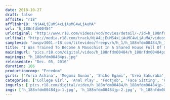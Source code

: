 ```yaml
---
date: 2018-10-27
draft: false
affsite: "r18"
afflinkr18: "NjA4LjEuMS4xLjAuMC4wLjAuMA"
url: "h_188nfdm00484"
urloriginal: "http://www.r18.com/videos/vod/movies/detail/-/id=h_188nfdm00484"
urlfinal: "http://media.r18.com/track/NjA4LjEuMS4xLjAuMC4wLjAuMA/videos/vod/movies/detail/-/id=h_188nfdm00484"
samplevid: "awspv3001.r18.com/litevideo/freepv/h/h_1/h_188nfdm00484/h_188nfdm00484_dmb_w.mp4"
title: "I Was Trained To Become A Masochist In A Shared House Full Of College Girls 2"
mainimgurl: "pics.r18.com/digital/video/h_188nfdm00484/h_188nfdm00484ps.jpg"
mainimgs: "h_188nfdm00484ps.jpg"
releasedate: "Dec. 05, 2016"
duration: 106
productioncomp: "Freedom"
girls: ['Yuria Ashina', 'Megumi Sunao', 'Shiho Egami', 'Urea Sakuraba', 'Remi Morioka', 'Yuno Hasahina']
categories: ['College Girl', 'Anal Play', 'Footjob', 'Face Sitting', 'Harlem', 'Masochist Man', 'Hi-Def']
imgurls: ['pics.r18.com/digital/video/h_188nfdm00484/h_188nfdm00484jp-1.jpg', 'pics.r18.com/digital/video/h_188nfdm00484/h_188nfdm00484jp-2.jpg', 'pics.r18.com/digital/video/h_188nfdm00484/h_188nfdm00484jp-3.jpg', 'pics.r18.com/digital/video/h_188nfdm00484/h_188nfdm00484jp-4.jpg', 'pics.r18.com/digital/video/h_188nfdm00484/h_188nfdm00484jp-5.jpg', 'pics.r18.com/digital/video/h_188nfdm00484/h_188nfdm00484jp-6.jpg', 'pics.r18.com/digital/video/h_188nfdm00484/h_188nfdm00484jp-7.jpg', 'pics.r18.com/digital/video/h_188nfdm00484/h_188nfdm00484jp-8.jpg', 'pics.r18.com/digital/video/h_188nfdm00484/h_188nfdm00484jp-9.jpg', 'pics.r18.com/digital/video/h_188nfdm00484/h_188nfdm00484jp-10.jpg', 'pics.r18.com/digital/video/h_188nfdm00484/h_188nfdm00484jp-11.jpg', 'pics.r18.com/digital/video/h_188nfdm00484/h_188nfdm00484jp-12.jpg', 'pics.r18.com/digital/video/h_188nfdm00484/h_188nfdm00484jp-13.jpg', 'pics.r18.com/digital/video/h_188nfdm00484/h_188nfdm00484jp-14.jpg', 'pics.r18.com/digital/video/h_188nfdm00484/h_188nfdm00484jp-15.jpg', 'pics.r18.com/digital/video/h_188nfdm00484/h_188nfdm00484jp-16.jpg', 'pics.r18.com/digital/video/h_188nfdm00484/h_188nfdm00484jp-17.jpg', 'pics.r18.com/digital/video/h_188nfdm00484/h_188nfdm00484jp-18.jpg', 'pics.r18.com/digital/video/h_188nfdm00484/h_188nfdm00484jp-19.jpg', 'pics.r18.com/digital/video/h_188nfdm00484/h_188nfdm00484jp-20.jpg']
imgs: ['h_188nfdm00484jp-1.jpg', 'h_188nfdm00484jp-2.jpg', 'h_188nfdm00484jp-3.jpg', 'h_188nfdm00484jp-4.jpg', 'h_188nfdm00484jp-5.jpg', 'h_188nfdm00484jp-6.jpg', 'h_188nfdm00484jp-7.jpg', 'h_188nfdm00484jp-8.jpg', 'h_188nfdm00484jp-9.jpg', 'h_188nfdm00484jp-10.jpg', 'h_188nfdm00484jp-11.jpg', 'h_188nfdm00484jp-12.jpg', 'h_188nfdm00484jp-13.jpg', 'h_188nfdm00484jp-14.jpg', 'h_188nfdm00484jp-15.jpg', 'h_188nfdm00484jp-16.jpg', 'h_188nfdm00484jp-17.jpg', 'h_188nfdm00484jp-18.jpg', 'h_188nfdm00484jp-19.jpg', 'h_188nfdm00484jp-20.jpg']
---
```

